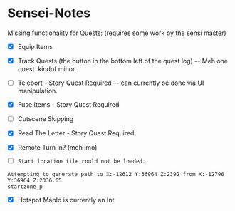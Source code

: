 # Sensei-Notes

Missing functionality for Quests:
(requires some work by the sensi master)

 -  [x] Equip Items
 -  [x] Track Quests  (the button in the bottom left of the quest log) -- Meh one quest. kindof minor. 
 -  [ ] Teleport - Story Quest Required -- can currently be done via UI manipulation.
 -  [x] Fuse Items - Story Quest Required
 -  [ ] Cutscene Skipping
 -  [x] Read The Letter - Story Quest Required.
 -  [x] Remote Turn in? (meh imo)
 
 -  [ ] `Start location tile could not be loaded.`
 ```
Attempting to generate path to X:-12612 Y:36964 Z:2392 from X:-12796 Y:36964 Z:2336.65
startzone_p
 ```
 - [x] Hotspot MapId is currently an Int
